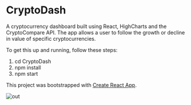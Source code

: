# CryptoDash

A cryptocurrency dashboard built using React, HighCharts and the CryptoCompare API. The app allows a user to follow the growth or decline in value of specific cryptocurrencies.

To get this up and running, follow these steps:

1) cd CryptoDash
2) npm install
3) npm start

This project was bootstrapped with [Create React App](https://github.com/facebook/create-react-app).

![out](https://user-images.githubusercontent.com/25869284/48446355-f0705280-e790-11e8-9c23-411cd2d4f7be.gif)
